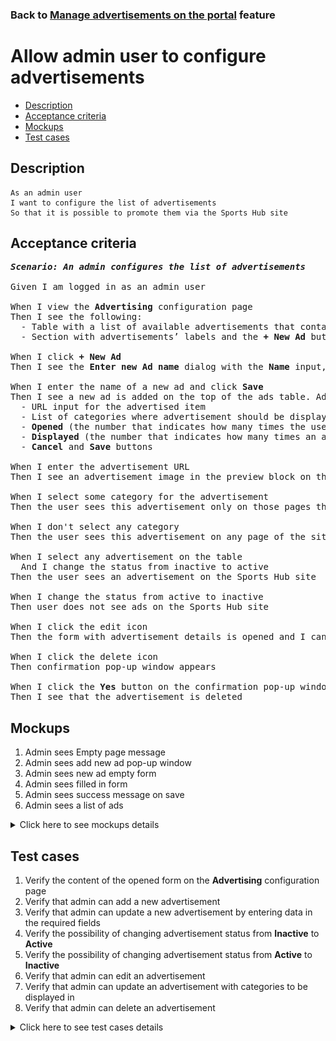 ### Back to [Manage advertisements on the portal](../../) feature

# Allow admin user to configure advertisements

- [Description](#description)
- [Acceptance criteria](#acceptance-criteria)
- [Mockups](#mockups)
- [Test cases](#test-cases)

## Description

    As an admin user
    I want to configure the list of advertisements
    So that it is possible to promote them via the Sports Hub site

## Acceptance criteria

<pre>
<b><i>Scenario: An admin configures the list of advertisements</i></b>

Given I am logged in as an admin user

When I view the <b>Advertising</b> configuration page
Then I see the following:
  - Table with a list of available advertisements that contains ads name, status, and actions
  - Section with advertisements’ labels and the <b>+ New Ad</b> button in the header section

When I click <b>+ New Ad</b>
Then I see the <b>Enter new Ad name</b> dialog with the <b>Name</b> input, and the <b>Cancel</b> and <b>Save</b> buttons

When I enter the name of a new ad and click <b>Save</b>
Then I see a new ad is added on the top of the ads table. Ad’s preview block is displayed on the right side of the page with a date of Ad’s creation and the configuration page which contains:
  - URL input for the advertised item
  - List of categories where advertisement should be displayed (Note: advertisement category is optional. If no category is selected, then advertisement can be shown on any page of the site)
  - <b>Opened</b> (the number that indicates how many times the user selected the advertised item, the default value for new advertisement is 0)
  - <b>Displayed</b> (the number that indicates how many times an advertisement is displayed on the site, the default value for the new advertisement is 0)
  - <b>Cancel</b> and <b>Save</b> buttons

When I enter the advertisement URL
Then I see an advertisement image in the preview block on the right side of the page

When I select some category for the advertisement
Then the user sees this advertisement only on those pages that are related to a specified category

When I don't select any category
Then the user sees this advertisement on any page of the site

When I select any advertisement on the table
  And I change the status from inactive to active
Then the user sees an advertisement on the Sports Hub site

When I change the status from active to inactive
Then user does not see ads on the Sports Hub site

When I click the edit icon
Then the form with advertisement details is opened and I can edit the advertisement

When I click the delete icon
Then confirmation pop-up window appears

When I click the <b>Yes</b> button on the confirmation pop-up window
Then I see that the advertisement is deleted
</pre>

## Mockups

1. Admin sees Empty page message
2. Admin sees add new ad pop-up window
3. Admin sees new ad empty form
4. Admin sees filled in form
5. Admin sees success message on save
6. Admin sees a list of ads

<details>
  <summary>Click here to see mockups details</summary>

**1. Admin sees Empty page message:**

![Admin sees Empty page message](/products/sports_hub_portal/web_application_features/manage_ads/images/no_ads_added.png)

**2. Admin sees add new ad pop-up window:**

![Admin sees add new ad pop-up window](/products/sports_hub_portal/web_application_features/manage_ads/images/add_new_ads_popup.png)

**3. Admin sees new ad empty form**

![Admin sees new ad empty form](/products/sports_hub_portal/web_application_features/manage_ads/images/add_new_ads.png)

**4. Admin sees filled in form**

![Admin sees filled in form](/products/sports_hub_portal/web_application_features/manage_ads/images/add_new_ads_filled_in_form.png)

**5. Admin sees success message on save**

![Admin sees success message on save](/products/sports_hub_portal/web_application_features/manage_ads/images/ads_is_saved_popup.png)

**6. Admin sees a list of ads**

![Admin sees a list of ads](/products/sports_hub_portal/web_application_features/manage_ads/images/ads_list.png)

</details>

## Test cases

1. Verify the content of the opened form on the <b>Advertising</b> configuration page
2. Verify that admin can add a new advertisement
3. Verify that admin can update a new advertisement by entering data in the required fields
4. Verify the possibility of changing advertisement status from <b>Inactive</b> to <b>Active</b>
5. Verify the possibility of changing advertisement status from <b>Active</b> to <b>Inactive</b>
6. Verify that admin can edit an advertisement
7. Verify that admin can update an advertisement with categories to be displayed in
8. Verify that admin can delete an advertisement

<details>
  <summary>Click here to see test cases details</summary>

### **#1. Verify the content of the opened form on the Advertising configuration page**

|Preconditions|Steps|Expected result
--------------|-----|----------
|- Log in with admin account</br>- Go to the <b>Advertising</b> configuration page|1) Examine the content of the page|1) Table with a list of opened advertisements with the following column names: Ad Name, Status, Actions, an expandable section with URL, Category, Opened, and Displayed is present|

### **#2. Verify that admin can add a new advertisement**

|Preconditions|Steps|Expected result
--------------|-----|----------
|- Log in with admin account</br>- Go to the <b>Advertising</b> configuration page|1) Click the <b>+ New Ad</b> button</br>2) Enter an advertisement name</br>3) Click <b>Add</b>|1) Pop-up window to enter advertisement name appears</br>3) The new advertisement is displayed at the top of the advertisements table with the <b>Inactive</b> status and opened empty boxes that need to be entered with data|

### **#3. Verify that admin can update a new advertisement by entering data in the required fields**

|Preconditions|Steps|Expected result
--------------|-----|----------
|- Log in with admin account</br>- Go to the <b>Advertising</b> configuration page</br>- There is some advertisement added|1) Open already created advertisement</br>2) In the <b>URL</b> input, enter a URL</br>3) Click <b>Save</b>|3) The advertisement is updated with the new URL|

### **#4. Verify the possibility of changing advertisement status from Inactive to Active**

|Preconditions|Steps|Expected result
--------------|-----|----------
|- Log in with admin account</br>- Go to the <b>Advertising</b> configuration page</br>- There is some inactive advertisement|1) Click the <b>Inactive</b> toggle|1) The toggle changes to <b>Active</b>. Users can see advertisements on the site|

### **#5. Verify the possibility of changing advertisement status from Active to Inactive**

|Preconditions|Steps|Expected result
--------------|-----|----------
|- Log in with admin account</br>- Go to the <b>Advertising</b> configuration page</br>- There is some active advertisement|1) Click the <b>Active</b> toggle|1) The toggle changes to <b>Inactive</b>. Users can’t see advertisements on the site|

### **#6. Verify that admin can edit an advertisement**

|Preconditions|Steps|Expected result
--------------|-----|----------
|- Log in with admin account</br>- Go to the <b>Advertising</b> configuration page</br>- There is some advertisement|1) Select an advertisement from the list, and then click the edit icon</br>2) Update the URL and picture</br>3) Click <b>Save</b>|3) The advertisement is updated with the new data|

### **#7. Verify that admin can update an advertisement with categories to be displayed in**

|Preconditions|Steps|Expected result
--------------|-----|----------
|- Log in with admin account</br>- Go to the <b>Advertising</b> configuration page</br>- There is some advertisement|1) Select some categories by selecting checkboxes|1) The user sees the advertisement only on pages with the selected categories|

### **#8. Verify that admin can delete an advertisement**

|Preconditions|Steps|Expected result
--------------|-----|----------
|- Log in with admin account</br>- Go to the <b>Advertising</b> configuration page</br>- There is some advertisement|1) Select an advertisement from the list, and then click the delete icon</br>2) Click the <b>Yes</b> button on the confirmation pop-up window|1) The confirmation pop-up window appears</br>2) The advertisement is deleted|
</details>
